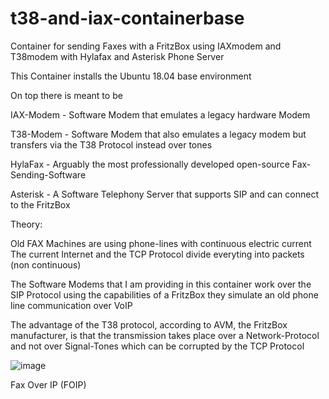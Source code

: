 # t38-and-iax-containerbase
Container for sending Faxes with a FritzBox using IAXmodem and T38modem with Hylafax and Asterisk Phone Server

This Container installs the Ubuntu 18.04 base environment



On top there is meant to be

IAX-Modem    -    Software Modem that emulates a legacy hardware Modem

T38-Modem    -    Software Modem that also emulates a legacy modem but transfers via the T38 Protocol instead over tones

HylaFax      -    Arguably the most professionally developed open-source Fax-Sending-Software

Asterisk     -    A Software Telephony Server that supports SIP and can connect to the FritzBox




Theory:

Old FAX Machines are using phone-lines with continuous electric current
The current Internet and the TCP Protocol divide everyting into packets (non continuous)

The Software Modems that I am providing in this container work over the SIP Protocol using the capabilities of a FritzBox
they simulate an old phone line communication over VoIP

The advantage of the T38 protocol, according to AVM, the FritzBox manufacturer, is that the transmission takes place over a Network-Protocol and not over Signal-Tones which can be corrupted by the TCP Protocol

![image](https://user-images.githubusercontent.com/34131550/206872174-895cac75-5988-462e-90c2-0a508ce1aaa0.png)

Fax Over IP (FOIP)
